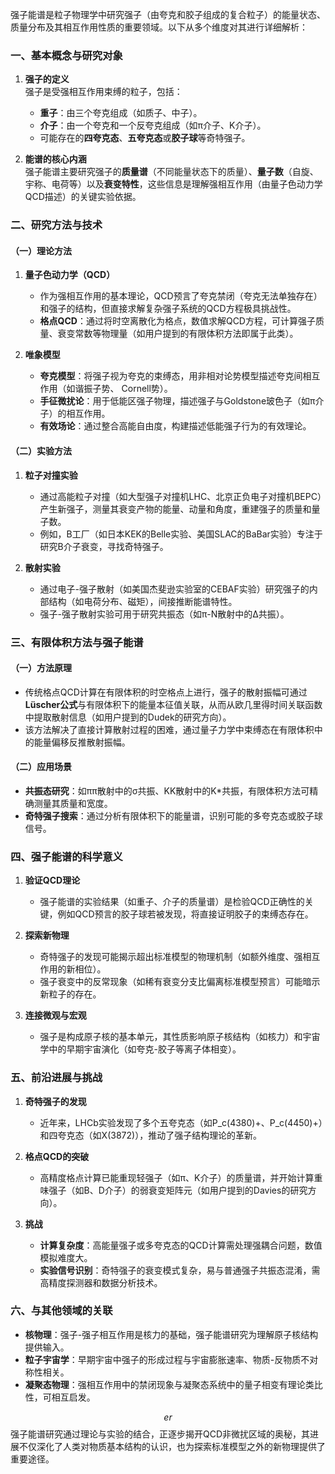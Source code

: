 强子能谱是粒子物理学中研究强子（由夸克和胶子组成的复合粒子）的能量状态、质量分布及其相互作用性质的重要领域。以下从多个维度对其进行详细解析：


### **一、基本概念与研究对象**
1. **强子的定义**  
   强子是受强相互作用束缚的粒子，包括：  
   - **重子**：由三个夸克组成（如质子、中子）。  
   - **介子**：由一个夸克和一个反夸克组成（如π介子、K介子）。  
   - 可能存在的**四夸克态**、**五夸克态**或**胶子球**等奇特强子。

2. **能谱的核心内涵**  
   强子能谱主要研究强子的**质量谱**（不同能量状态下的质量）、**量子数**（自旋、宇称、电荷等）以及**衰变特性**，这些信息是理解强相互作用（由量子色动力学QCD描述）的关键实验依据。


### **二、研究方法与技术**
#### （一）**理论方法**
1. **量子色动力学（QCD）**  
   - 作为强相互作用的基本理论，QCD预言了夸克禁闭（夸克无法单独存在）和强子的结构，但直接求解复杂强子系统的QCD方程极具挑战性。  
   - **格点QCD**：通过将时空离散化为格点，数值求解QCD方程，可计算强子质量、衰变常数等物理量（如用户提到的有限体积方法即属于此类）。

2. **唯象模型**  
   - **夸克模型**：将强子视为夸克的束缚态，用非相对论势模型描述夸克间相互作用（如谐振子势、 Cornell势）。  
   - **手征微扰论**：用于低能区强子物理，描述强子与Goldstone玻色子（如π介子）的相互作用。  
   - **有效场论**：通过整合高能自由度，构建描述低能强子行为的有效理论。

#### （二）**实验方法**
1. **粒子对撞实验**  
   - 通过高能粒子对撞（如大型强子对撞机LHC、北京正负电子对撞机BEPC）产生新强子，测量其衰变产物的能量、动量和角度，重建强子的质量和量子数。  
   - 例如，B工厂（如日本KEK的Belle实验、美国SLAC的BaBar实验）专注于研究B介子衰变，寻找奇特强子。

2. **散射实验**  
   - 通过电子-强子散射（如美国杰斐逊实验室的CEBAF实验）研究强子的内部结构（如电荷分布、磁矩），间接推断能谱特性。  
   - 强子-强子散射实验可用于研究共振态（如π-N散射中的Δ共振）。


### **三、有限体积方法与强子能谱**
#### （一）方法原理
- 传统格点QCD计算在有限体积的时空格点上进行，强子的散射振幅可通过**Lüscher公式**与有限体积下的能量本征值关联，从而从欧几里得时间关联函数中提取散射信息（如用户提到的Dudek的研究方向）。  
- 该方法解决了直接计算散射过程的困难，通过量子力学中束缚态在有限体积中的能量偏移反推散射振幅。

#### （二）应用场景
- **共振态研究**：如ππ散射中的σ共振、KK散射中的K*共振，有限体积方法可精确测量其质量和宽度。  
- **奇特强子搜索**：通过分析有限体积下的能量谱，识别可能的多夸克态或胶子球信号。


### **四、强子能谱的科学意义**
1. **验证QCD理论**  
   - 强子能谱的实验结果（如重子、介子的质量谱）是检验QCD正确性的关键，例如QCD预言的胶子球若被发现，将直接证明胶子的束缚态存在。

2. **探索新物理**  
   - 奇特强子的发现可能揭示超出标准模型的物理机制（如额外维度、强相互作用的新相位）。  
   - 强子衰变中的反常现象（如稀有衰变分支比偏离标准模型预言）可能暗示新粒子的存在。

3. **连接微观与宏观**  
   - 强子是构成原子核的基本单元，其性质影响原子核结构（如核力）和宇宙学中的早期宇宙演化（如夸克-胶子等离子体相变）。


### **五、前沿进展与挑战**
1. **奇特强子的发现**  
   - 近年来，LHCb实验发现了多个五夸克态（如P_c(4380)+、P_c(4450)+）和四夸克态（如X(3872)），推动了强子结构理论的革新。

2. **格点QCD的突破**  
   - 高精度格点计算已能重现轻强子（如π、K介子）的质量谱，并开始计算重味强子（如B、D介子）的弱衰变矩阵元（如用户提到的Davies的研究方向）。

3. **挑战**  
   - **计算复杂度**：高能量强子或多夸克态的QCD计算需处理强耦合问题，数值模拟难度大。  
   - **实验信号识别**：奇特强子的衰变模式复杂，易与普通强子共振态混淆，需高精度探测器和数据分析技术。


### **六、与其他领域的关联**
- **核物理**：强子-强子相互作用是核力的基础，强子能谱研究为理解原子核结构提供输入。  
- **粒子宇宙学**：早期宇宙中强子的形成过程与宇宙膨胀速率、物质-反物质不对称性相关。  
- **凝聚态物理**：强相互作用中的禁闭现象与凝聚态系统中的量子相变有理论类比性，可相互启发。

$$er$$
强子能谱研究通过理论与实验的结合，正逐步揭开QCD非微扰区域的奥秘，其进展不仅深化了人类对物质基本结构的认识，也为探索标准模型之外的新物理提供了重要途径。